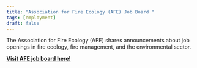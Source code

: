 ```yaml
---
title: "Association for Fire Ecology (AFE) Job Board "
tags: [employment]
draft: false
---
```


The Association for Fire Ecology (AFE) shares announcements about job openings in fire ecology, fire management, and the environmental sector.

[**Visit AFE job board here!**](https://fireecology.org/jobs-board)

